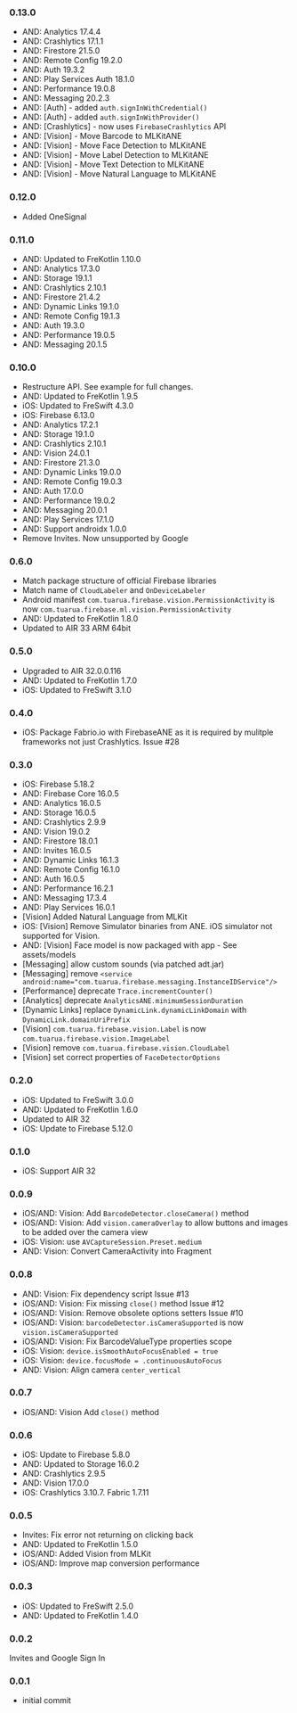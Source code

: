 ### 0.13.0
- AND: Analytics 17.4.4
- AND: Crashlytics 17.1.1
- AND: Firestore 21.5.0
- AND: Remote Config 19.2.0
- AND: Auth 19.3.2
- AND: Play Services Auth 18.1.0
- AND: Performance 19.0.8
- AND: Messaging 20.2.3
- AND: [Auth] - added `auth.signInWithCredential()`
- AND: [Auth] - added `auth.signInWithProvider()`
- AND: [Crashlytics] - now uses `FirebaseCrashlytics` API
- AND: [Vision] - Move Barcode to MLKitANE
- AND: [Vision] - Move Face Detection to MLKitANE
- AND: [Vision] - Move Label Detection to MLKitANE
- AND: [Vision] - Move Text Detection to MLKitANE
- AND: [Vision] - Move Natural Language to MLKitANE

### 0.12.0
- Added OneSignal 

### 0.11.0
- AND: Updated to FreKotlin 1.10.0
- AND: Analytics 17.3.0
- AND: Storage 19.1.1
- AND: Crashlytics 2.10.1
- AND: Firestore 21.4.2
- AND: Dynamic Links 19.1.0
- AND: Remote Config 19.1.3
- AND: Auth 19.3.0
- AND: Performance 19.0.5
- AND: Messaging 20.1.5

### 0.10.0
- Restructure API. See example for full changes.
- AND: Updated to FreKotlin 1.9.5
- iOS: Updated to FreSwift 4.3.0
- iOS: Firebase 6.13.0
- AND: Analytics 17.2.1
- AND: Storage 19.1.0
- AND: Crashlytics 2.10.1
- AND: Vision 24.0.1
- AND: Firestore 21.3.0
- AND: Dynamic Links 19.0.0
- AND: Remote Config 19.0.3
- AND: Auth 17.0.0
- AND: Performance 19.0.2
- AND: Messaging 20.0.1
- AND: Play Services 17.1.0
- AND: Support androidx 1.0.0
- Remove Invites. Now unsupported by Google

### 0.6.0
- Match package structure of official Firebase libraries
- Match name of `CloudLabeler` and `OnDeviceLabeler`
- Android manifest `com.tuarua.firebase.vision.PermissionActivity` is now `com.tuarua.firebase.ml.vision.PermissionActivity`
- AND: Updated to FreKotlin 1.8.0
- Updated to AIR 33 ARM 64bit

### 0.5.0
- Upgraded to AIR 32.0.0.116
- AND: Updated to FreKotlin 1.7.0
- iOS: Updated to FreSwift 3.1.0

### 0.4.0
- iOS: Package Fabrio.io with FirebaseANE as it is required by mulitple frameworks not just Crashlytics. Issue #28

### 0.3.0
- iOS: Firebase 5.18.2
- AND: Firebase Core 16.0.5
- AND: Analytics 16.0.5
- AND: Storage 16.0.5
- AND: Crashlytics 2.9.9
- AND: Vision 19.0.2
- AND: Firestore 18.0.1
- AND: Invites 16.0.5
- AND: Dynamic Links 16.1.3
- AND: Remote Config 16.1.0
- AND: Auth 16.0.5
- AND: Performance 16.2.1
- AND: Messaging 17.3.4
- AND: Play Services 16.0.1
- [Vision]  Added Natural Language from MLKit
- iOS: [Vision] Remove Simulator binaries from ANE. iOS simulator not supported for Vision.
- AND: [Vision] Face model is now packaged with app - See assets/models
- [Messaging] allow custom sounds (via patched adt.jar)
- [Messaging] remove `<service android:name="com.tuarua.firebase.messaging.InstanceIDService"/>`
- [Performance] deprecate `Trace.incrementCounter()`
- [Analytics] deprecate `AnalyticsANE.minimumSessionDuration`
- [Dynamic Links] replace `DynamicLink.dynamicLinkDomain` with `DynamicLink.domainUriPrefix`
- [Vision] `com.tuarua.firebase.vision.Label` is now `com.tuarua.firebase.vision.ImageLabel`
- [Vision] remove `com.tuarua.firebase.vision.CloudLabel`
- [Vision] set correct properties of `FaceDetectorOptions`

### 0.2.0
- iOS: Updated to FreSwift 3.0.0
- AND: Updated to FreKotlin 1.6.0
- Updated to AIR 32
- iOS: Update to Firebase 5.12.0

### 0.1.0
- iOS: Support AIR 32

### 0.0.9
- iOS/AND: Vision: Add `BarcodeDetector.closeCamera()` method
- iOS/AND: Vision: Add `vision.cameraOverlay` to allow buttons and images to be added over the camera view
- iOS: Vision: use `AVCaptureSession.Preset.medium`
- AND: Vision: Convert CameraActivity into Fragment

### 0.0.8
- AND: Vision: Fix dependency script Issue #13
- iOS/AND: Vision: Fix missing `close()` method Issue #12
- iOS/AND: Vision: Remove obsolete options setters Issue #10
- iOS/AND: Vision: `barcodeDetector.isCameraSupported` is now `vision.isCameraSupported`
- iOS/AND: Vision: Fix BarcodeValueType properties scope
- iOS: Vision: `device.isSmoothAutoFocusEnabled = true`
- iOS: Vision: `device.focusMode = .continuousAutoFocus`
- AND: Vision: Align camera `center_vertical`

### 0.0.7
- iOS/AND: Vision Add `close()` method

### 0.0.6
- iOS: Update to Firebase 5.8.0
- AND: Updated to Storage 16.0.2
- AND: Crashlytics 2.9.5
- AND: Vision 17.0.0
- iOS: Crashlytics 3.10.7. Fabric 1.7.11

### 0.0.5
- Invites: Fix error not returning on clicking back
- AND: Updated to FreKotlin 1.5.0
- iOS/AND: Added Vision from MLKit
- iOS/AND: Improve map conversion performance

### 0.0.3
- iOS: Updated to FreSwift 2.5.0
- AND: Updated to FreKotlin 1.4.0

### 0.0.2
Invites and Google Sign In

### 0.0.1  
- initial commit
